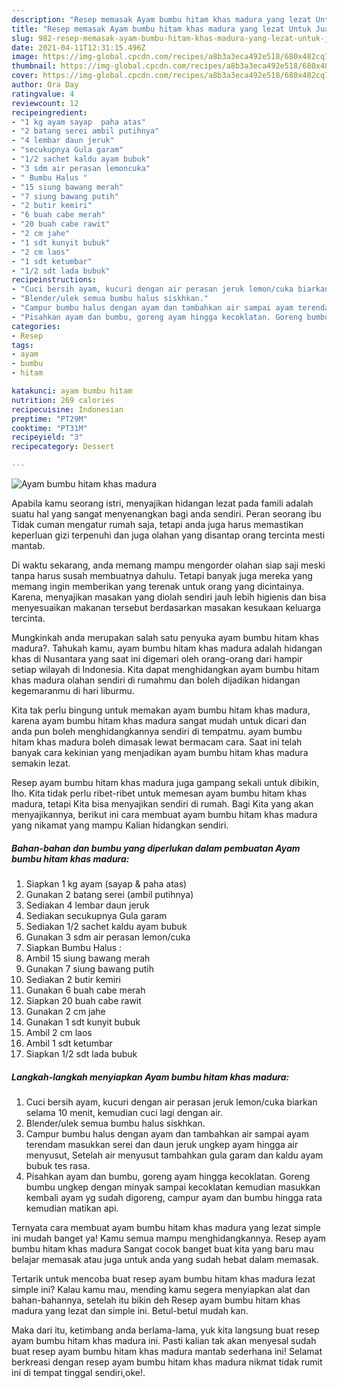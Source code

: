 ```yaml
---
description: "Resep memasak Ayam bumbu hitam khas madura yang lezat Untuk Jualan"
title: "Resep memasak Ayam bumbu hitam khas madura yang lezat Untuk Jualan"
slug: 982-resep-memasak-ayam-bumbu-hitam-khas-madura-yang-lezat-untuk-jualan
date: 2021-04-11T12:31:15.496Z
image: https://img-global.cpcdn.com/recipes/a8b3a3eca492e518/680x482cq70/ayam-bumbu-hitam-khas-madura-foto-resep-utama.jpg
thumbnail: https://img-global.cpcdn.com/recipes/a8b3a3eca492e518/680x482cq70/ayam-bumbu-hitam-khas-madura-foto-resep-utama.jpg
cover: https://img-global.cpcdn.com/recipes/a8b3a3eca492e518/680x482cq70/ayam-bumbu-hitam-khas-madura-foto-resep-utama.jpg
author: Ora Day
ratingvalue: 4
reviewcount: 12
recipeingredient:
- "1 kg ayam sayap  paha atas"
- "2 batang serei ambil putihnya"
- "4 lembar daun jeruk"
- "secukupnya Gula garam"
- "1/2 sachet kaldu ayam bubuk"
- "3 sdm air perasan lemoncuka"
- " Bumbu Halus "
- "15 siung bawang merah"
- "7 siung bawang putih"
- "2 butir kemiri"
- "6 buah cabe merah"
- "20 buah cabe rawit"
- "2 cm jahe"
- "1 sdt kunyit bubuk"
- "2 cm laos"
- "1 sdt ketumbar"
- "1/2 sdt lada bubuk"
recipeinstructions:
- "Cuci bersih ayam, kucuri dengan air perasan jeruk lemon/cuka biarkan selama 10 menit, kemudian cuci lagi dengan air."
- "Blender/ulek semua bumbu halus siskhkan."
- "Campur bumbu halus dengan ayam dan tambahkan air sampai ayam terendam masukkan serei dan daun jeruk ungkep ayam hingga air menyusut, Setelah air menyusut tambahkan gula garam dan kaldu ayam bubuk tes rasa."
- "Pisahkan ayam dan bumbu, goreng ayam hingga kecoklatan. Goreng bumbu ungkep dengan minyak sampai kecoklatan kemudian masukkan kembali ayam yg sudah digoreng, campur ayam dan bumbu hingga rata kemudian matikan api."
categories:
- Resep
tags:
- ayam
- bumbu
- hitam

katakunci: ayam bumbu hitam 
nutrition: 269 calories
recipecuisine: Indonesian
preptime: "PT29M"
cooktime: "PT31M"
recipeyield: "3"
recipecategory: Dessert

---
```



![Ayam bumbu hitam khas madura](https://img-global.cpcdn.com/recipes/a8b3a3eca492e518/680x482cq70/ayam-bumbu-hitam-khas-madura-foto-resep-utama.jpg)

Apabila kamu seorang istri, menyajikan hidangan lezat pada famili adalah suatu hal yang sangat menyenangkan bagi anda sendiri. Peran seorang ibu Tidak cuman mengatur rumah saja, tetapi anda juga harus memastikan keperluan gizi terpenuhi dan juga olahan yang disantap orang tercinta mesti mantab.

Di waktu  sekarang, anda memang mampu mengorder olahan siap saji meski tanpa harus susah membuatnya dahulu. Tetapi banyak juga mereka yang memang ingin memberikan yang terenak untuk orang yang dicintainya. Karena, menyajikan masakan yang diolah sendiri jauh lebih higienis dan bisa menyesuaikan makanan tersebut berdasarkan masakan kesukaan keluarga tercinta. 



Mungkinkah anda merupakan salah satu penyuka ayam bumbu hitam khas madura?. Tahukah kamu, ayam bumbu hitam khas madura adalah hidangan khas di Nusantara yang saat ini digemari oleh orang-orang dari hampir setiap wilayah di Indonesia. Kita dapat menghidangkan ayam bumbu hitam khas madura olahan sendiri di rumahmu dan boleh dijadikan hidangan kegemaranmu di hari liburmu.

Kita tak perlu bingung untuk memakan ayam bumbu hitam khas madura, karena ayam bumbu hitam khas madura sangat mudah untuk dicari dan anda pun boleh menghidangkannya sendiri di tempatmu. ayam bumbu hitam khas madura boleh dimasak lewat bermacam cara. Saat ini telah banyak cara kekinian yang menjadikan ayam bumbu hitam khas madura semakin lezat.

Resep ayam bumbu hitam khas madura juga gampang sekali untuk dibikin, lho. Kita tidak perlu ribet-ribet untuk memesan ayam bumbu hitam khas madura, tetapi Kita bisa menyajikan sendiri di rumah. Bagi Kita yang akan menyajikannya, berikut ini cara membuat ayam bumbu hitam khas madura yang nikamat yang mampu Kalian hidangkan sendiri.

<!--inarticleads1-->

##### Bahan-bahan dan bumbu yang diperlukan dalam pembuatan Ayam bumbu hitam khas madura:

1. Siapkan 1 kg ayam (sayap &amp; paha atas)
1. Gunakan 2 batang serei (ambil putihnya)
1. Sediakan 4 lembar daun jeruk
1. Sediakan secukupnya Gula garam
1. Sediakan 1/2 sachet kaldu ayam bubuk
1. Gunakan 3 sdm air perasan lemon/cuka
1. Siapkan  Bumbu Halus :
1. Ambil 15 siung bawang merah
1. Gunakan 7 siung bawang putih
1. Sediakan 2 butir kemiri
1. Gunakan 6 buah cabe merah
1. Siapkan 20 buah cabe rawit
1. Gunakan 2 cm jahe
1. Gunakan 1 sdt kunyit bubuk
1. Ambil 2 cm laos
1. Ambil 1 sdt ketumbar
1. Siapkan 1/2 sdt lada bubuk




<!--inarticleads2-->

##### Langkah-langkah menyiapkan Ayam bumbu hitam khas madura:

1. Cuci bersih ayam, kucuri dengan air perasan jeruk lemon/cuka biarkan selama 10 menit, kemudian cuci lagi dengan air.
1. Blender/ulek semua bumbu halus siskhkan.
1. Campur bumbu halus dengan ayam dan tambahkan air sampai ayam terendam masukkan serei dan daun jeruk ungkep ayam hingga air menyusut, Setelah air menyusut tambahkan gula garam dan kaldu ayam bubuk tes rasa.
1. Pisahkan ayam dan bumbu, goreng ayam hingga kecoklatan. Goreng bumbu ungkep dengan minyak sampai kecoklatan kemudian masukkan kembali ayam yg sudah digoreng, campur ayam dan bumbu hingga rata kemudian matikan api.




Ternyata cara membuat ayam bumbu hitam khas madura yang lezat simple ini mudah banget ya! Kamu semua mampu menghidangkannya. Resep ayam bumbu hitam khas madura Sangat cocok banget buat kita yang baru mau belajar memasak atau juga untuk anda yang sudah hebat dalam memasak.

Tertarik untuk mencoba buat resep ayam bumbu hitam khas madura lezat simple ini? Kalau kamu mau, mending kamu segera menyiapkan alat dan bahan-bahannya, setelah itu bikin deh Resep ayam bumbu hitam khas madura yang lezat dan simple ini. Betul-betul mudah kan. 

Maka dari itu, ketimbang anda berlama-lama, yuk kita langsung buat resep ayam bumbu hitam khas madura ini. Pasti kalian tak akan menyesal sudah buat resep ayam bumbu hitam khas madura mantab sederhana ini! Selamat berkreasi dengan resep ayam bumbu hitam khas madura nikmat tidak rumit ini di tempat tinggal sendiri,oke!.

